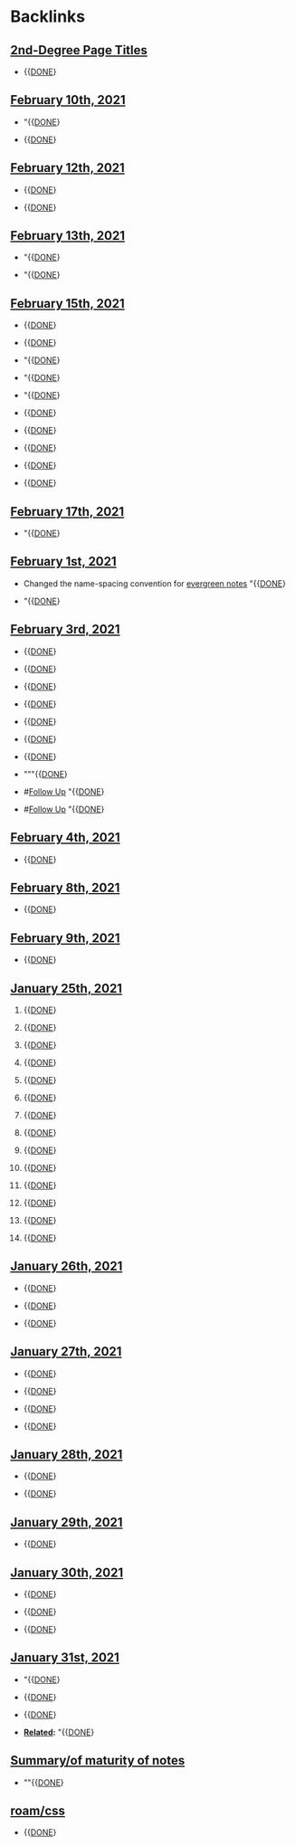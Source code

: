 
# Backlinks
## [2nd-Degree Page Titles](<2nd-Degree Page Titles.md>)
- {{[DONE](<DONE.md>)}

## [February 10th, 2021](<February 10th, 2021.md>)
- "{{[DONE](<DONE.md>)}

- {{[DONE](<DONE.md>)}

## [February 12th, 2021](<February 12th, 2021.md>)
- {{[DONE](<DONE.md>)}

- {{[DONE](<DONE.md>)}

## [February 13th, 2021](<February 13th, 2021.md>)
- "{{[DONE](<DONE.md>)}

- "{{[DONE](<DONE.md>)}

## [February 15th, 2021](<February 15th, 2021.md>)
- {{[DONE](<DONE.md>)}

- {{[DONE](<DONE.md>)}

- "{{[DONE](<DONE.md>)}

- "{{[DONE](<DONE.md>)}

- "{{[DONE](<DONE.md>)}

- {{[DONE](<DONE.md>)}

- {{[DONE](<DONE.md>)}

- {{[DONE](<DONE.md>)}

- {{[DONE](<DONE.md>)}

- {{[DONE](<DONE.md>)}

## [February 17th, 2021](<February 17th, 2021.md>)
- "{{[DONE](<DONE.md>)}

## [February 1st, 2021](<February 1st, 2021.md>)
- Changed the name-spacing convention for [evergreen notes](<evergreen notes.md>) "{{[DONE](<DONE.md>)}

- "{{[DONE](<DONE.md>)}

## [February 3rd, 2021](<February 3rd, 2021.md>)
- {{[DONE](<DONE.md>)}

- {{[DONE](<DONE.md>)}

- {{[DONE](<DONE.md>)}

- {{[DONE](<DONE.md>)}

- {{[DONE](<DONE.md>)}

- {{[DONE](<DONE.md>)}

- {{[DONE](<DONE.md>)}

- """{{[DONE](<DONE.md>)}

- #[Follow Up](<Follow Up.md>) "{{[DONE](<DONE.md>)}

- #[Follow Up](<Follow Up.md>) "{{[DONE](<DONE.md>)}

## [February 4th, 2021](<February 4th, 2021.md>)
- {{[DONE](<DONE.md>)}

## [February 8th, 2021](<February 8th, 2021.md>)
- {{[DONE](<DONE.md>)}

## [February 9th, 2021](<February 9th, 2021.md>)
- {{[DONE](<DONE.md>)}

## [January 25th, 2021](<January 25th, 2021.md>)
1. {{[DONE](<DONE.md>)}

1. {{[DONE](<DONE.md>)}

2. {{[DONE](<DONE.md>)}

4. {{[DONE](<DONE.md>)}

5. {{[DONE](<DONE.md>)}

6. {{[DONE](<DONE.md>)}

7. {{[DONE](<DONE.md>)}

8. {{[DONE](<DONE.md>)}

10. {{[DONE](<DONE.md>)}

12. {{[DONE](<DONE.md>)}

14. {{[DONE](<DONE.md>)}

15. {{[DONE](<DONE.md>)}

16. {{[DONE](<DONE.md>)}

17. {{[DONE](<DONE.md>)}

## [January 26th, 2021](<January 26th, 2021.md>)
- {{[DONE](<DONE.md>)}

- {{[DONE](<DONE.md>)}

- {{[DONE](<DONE.md>)}

## [January 27th, 2021](<January 27th, 2021.md>)
- {{[DONE](<DONE.md>)}

- {{[DONE](<DONE.md>)}

- {{[DONE](<DONE.md>)}

- {{[DONE](<DONE.md>)}

## [January 28th, 2021](<January 28th, 2021.md>)
- {{[DONE](<DONE.md>)}

- {{[DONE](<DONE.md>)}

## [January 29th, 2021](<January 29th, 2021.md>)
- {{[DONE](<DONE.md>)}

## [January 30th, 2021](<January 30th, 2021.md>)
- {{[DONE](<DONE.md>)}

- {{[DONE](<DONE.md>)}

- {{[DONE](<DONE.md>)}

## [January 31st, 2021](<January 31st, 2021.md>)
- "{{[DONE](<DONE.md>)}

- {{[DONE](<DONE.md>)}

- {{[DONE](<DONE.md>)}

- **[Related](<Related.md>):** "{{[DONE](<DONE.md>)}

## [Summary/of maturity of notes](<Summary/of maturity of notes.md>)
- ""{{[DONE](<DONE.md>)}

## [roam/css](<roam/css.md>)
- {{[DONE](<DONE.md>)}

